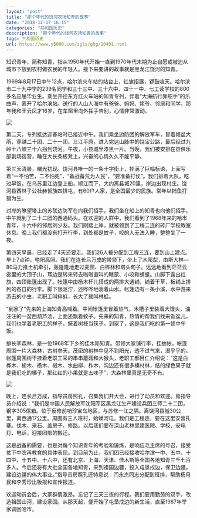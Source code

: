 ```yaml
---
layout: "post"
title: "那个年代的饶河农场知青的故事"
date: "2018-12-17 16:15"
categories: "共和国历史"
description: "那个年代的饶河农场知青的故事"
tags: 共和国历史
url: https://www.y5000.com/zgls/ghg/10401.html
---
```






知识青年，简称知青，指从1950年代开始一直到1970年代末期为止自愿或被迫从城市下放到农村做农民的年轻人。接下来要讲的故事就是黑龙江饶河的知青。

1969年8月17日中午12点，哈尔滨火车站的站台上，红旗招展，锣鼓喧天。哈尔滨市二十九中学的239名同学和三十三中、三十六中、四十一中、七工读学校的800多名应届毕业生。乘坐开往东方红火车站的知青专列，伴着“大海航行靠舵手”的乐曲声，离开了哈尔滨站。送行的人山人海中有爸爸、妈妈、姥爷、邻居和同学。那年我和王云凤才16岁，在车窗里向外挥手告别，心情非常激动。

![](https://img.y5000.com/uploads/allimg/170112/8-1F1121G645300.jpg)

第二天，专列抵达迎春站时已接近中午。我们乘坐边防团的解放军车，冒着倾盆大雨，穿越二十团、二十一团、三江平原，进入完达山脉中的饶宝公路，最后经过九岭十八坡三十六拐到饶河。午夜，小县城里漆黑一片。当晚，我们被安排在县俱乐部剧场宿营，睡在大长条板凳上，兴奋的心情久久不能平静。

第三天清晨，曙光初现。饶河县唯一的一条十字街上，挂满了巨幅标语，上面写着“一不怕苦，二不怕死”，“备战备荒为人民”，“要准备打仗”。我们排着大队，吃过早饭，在乌苏里江边登上船，顺江而下，大约离县城20里，岸边出现村庄。饶河县西林子公社赫哲族四排屯，有60户人家，是全国最少的民族。常年以捕鱼打猎为生。

对岸的瞭望塔上的苏联边防军在向我们招手，我们坐在船上的知青也向他们招手。中午就到了二十二团的西通码头。在欢迎的人群中，我们看到了1968年来的哈市青年，十六中的邻居刘少友。我们刚踏上岸，就被领到了工程二连的砖厂学校教室休息。晚上我们都没有打开行李，到处都是蚊子，咬的人无法入睡，整整坐了一夜。

第四天早晨，已经走了4天还要走。我们26人被分配到工程三连，要到山上建点。早上7点钟，艳阳高照。我们在连长吕万成的带领下，坐上了木爬犁，由斯大林—80马力推土机牵引，轰隆隆地走过麦田、白桦林和塔头甸子。远远地看到茫茫云雾里的大顶子山，耳边是转来转去嗡嗡直叫的瞎蒙、小咬和蜻蜓。山脚下露出红旗，四顶账篷出现了。帐篷中由杨木杆儿搭成的两排大通铺，铺着干草，板铺上排列的各自的行李。脚下很泥泞，还哗哗地淌着山水。帐篷边有一条小溪，水中游来游去的小虫，老职工叫蝌蚪，长大了就叫林蛙。

“到家了”先来的上海知青高喊着。中间帐篷里冒着热气，木槽子里装着大馒头，油汪汪的一盆西葫芦汤，上面还飘着蚊子。先来的知青，热情的帮我们找来饭盆儿，我们也学着老职工的样子，撅着树枝当筷子。到家了，这是我们吃的第一顿中午饭。

排长李森林，是一位1968年下乡的佳木斯知青。带领大家铺行李，挂蚊帐。帐篷周围一片大森林，古树参天。茂密的树林中见不到阳光，透不过气来，湿乎乎的。帐篷周围树干挂着老职工采的串串蘑菇和大猴头，老职工郝目仁介绍说：“这是白桦木、榆木、杨木、椴木、水曲柳、柞木，沟边还有很多榛材林，结的绿色果子就是我们吃的榛子，那红红的小果就是五味子”，大森林里真是无奇不有。

![](https://img.y5000.com/uploads/allimg/170112/8-1F1121GA9331.jpg)

晚上，连长吕万成，指导员房照孔，召集我们开大会，进行了动员和欢迎。房指导员介绍说：“我们是中国人民解放军沈阳军区黑龙江生产建设兵团三师二十二团，钢字305信箱。位于反修前哨珍宝岛地区，与苏修一江之隔。离饶河县城30公里，离西通17公里。周围有三人班村，蛤蟆河屯。我们是工程连，要在这里安营扎寨。伐木、采石、盖房子、修路。以后我们要在深山老林里建医院、学校、安电灯、电话，迎接团部的搬迁。

这是战备的需要，也是对每个知识青年的考验和锻炼，是响应毛主席的号召，接受贫下中农再教育的具体表现。到目前为止，我们团已经接收哈尔滨一中、五中、十四中、十五中、十六中，还有北京、上海、天津、佳木斯等全国各地知青三千七百多人。今后还将有大批全国各地知青，来到祖国边疆，投入屯垦戍边，保卫边疆，建设边疆的伟大事业。”指导员房照孔还特意说：闫永杰同志分配到班排，帮助杨月民和李秀珍出板报和宣传报道。

欢迎动员会后，大家群情激昂。忘记了三天三夜的行程。我们要用勤劳的双手，改造祖国山河，建设家园。从那天起，便开始了屯垦戍边的新生活，直至1987年举家调回哈市。
